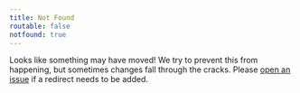 ```yaml
---
title: Not Found
routable: false
notfound: true
---
```


Looks like something may have moved! We try to prevent this from happening, but sometimes changes fall through the cracks. Please [open an issue](https://github.com/drupalcommerce/commerce-docs/issues/new) if a redirect needs to be added.
